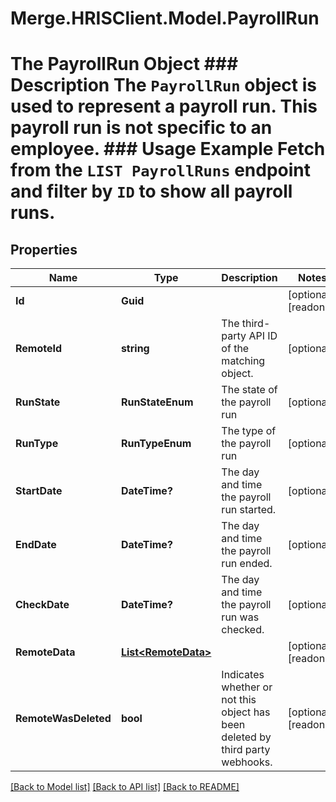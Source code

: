 # Merge.HRISClient.Model.PayrollRun
# The PayrollRun Object ### Description The `PayrollRun` object is used to represent a payroll run. This payroll run is not specific to an employee.  ### Usage Example Fetch from the `LIST PayrollRuns` endpoint and filter by `ID` to show all payroll runs.

## Properties

Name | Type | Description | Notes
------------ | ------------- | ------------- | -------------
**Id** | **Guid** |  | [optional] [readonly] 
**RemoteId** | **string** | The third-party API ID of the matching object. | [optional] 
**RunState** | **RunStateEnum** | The state of the payroll run | [optional] 
**RunType** | **RunTypeEnum** | The type of the payroll run | [optional] 
**StartDate** | **DateTime?** | The day and time the payroll run started. | [optional] 
**EndDate** | **DateTime?** | The day and time the payroll run ended. | [optional] 
**CheckDate** | **DateTime?** | The day and time the payroll run was checked. | [optional] 
**RemoteData** | [**List&lt;RemoteData&gt;**](RemoteData.md) |  | [optional] [readonly] 
**RemoteWasDeleted** | **bool** | Indicates whether or not this object has been deleted by third party webhooks. | [optional] [readonly] 

[[Back to Model list]](../README.md#documentation-for-models) [[Back to API list]](../README.md#documentation-for-api-endpoints) [[Back to README]](../README.md)

